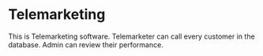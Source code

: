 # Telemarketing
This is Telemarketing software. Telemarketer can call every customer in the database. Admin can review their performance.
